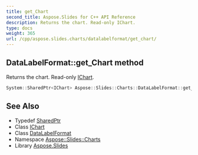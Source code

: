 ```yaml
---
title: get_Chart
second_title: Aspose.Slides for C++ API Reference
description: Returns the chart. Read-only IChart.
type: docs
weight: 365
url: /cpp/aspose.slides.charts/datalabelformat/get_chart/
---
```

## DataLabelFormat::get_Chart method


Returns the chart. Read-only [IChart](../../ichart/).

```cpp
System::SharedPtr<IChart> Aspose::Slides::Charts::DataLabelFormat::get_Chart() override
```

## See Also

* Typedef [SharedPtr](../../../system/sharedptr/)
* Class [IChart](../../ichart/)
* Class [DataLabelFormat](../)
* Namespace [Aspose::Slides::Charts](../../)
* Library [Aspose.Slides](../../../)
